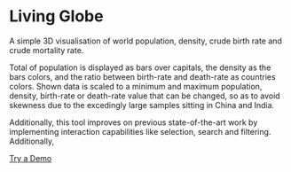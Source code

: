 # Living Globe

A simple 3D visualisation of world population, density, crude birth rate and crude mortality rate.

Total of population is displayed as bars over capitals, the density as the bars colors, and the ratio between birth-rate and death-rate as countries colors. Shown data is scaled to a minimum and maximum population, density, birth-rate or death-rate value that can be changed, so as to avoid skewness due to the excedingly large samples sitting in China and India.

Additionally, this tool improves on previous state-of-the-art work by implementing interaction capabilities like selection, search and filtering. Additionally, 

[Try a Demo](https://cdn.rawgit.com/edduarte/living-globe/master/index.html)
